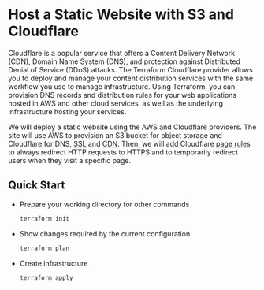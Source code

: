 # Host a Static Website with S3 and Cloudflare

Cloudflare is a popular service that offers a Content Delivery Network (CDN), Domain Name System (DNS), and protection against Distributed Denial of Service (DDoS) attacks. The Terraform Cloudflare provider allows you to deploy and manage your content distribution services with the same workflow you use to manage infrastructure. Using Terraform, you can provision DNS records and distribution rules for your web applications hosted in AWS and other cloud services, as well as the underlying infrastructure hosting your services.



We will deploy a static website using the AWS and Cloudflare providers. The site will use AWS to provision an S3 bucket for object storage and Cloudflare for DNS, [SSL](https://www.cloudflare.com/ssl/) and [CDN](https://www.cloudflare.com/cdn/). Then, we will add Cloudflare [page rules](https://support.cloudflare.com/hc/en-us/articles/218411427-Understanding-and-Configuring-Cloudflare-Page-Rules-Page-Rules-Tutorial-) to always redirect HTTP requests to HTTPS and to temporarily redirect users when they visit a specific page.



## Quick Start

- Prepare your working directory for other commands

  ```bash
  terraform init
  ```

- Show changes required by the current configuration

  ```bash
  terraform plan
  ```

- Create infrastructure

  ```bash
  terraform apply
  ```